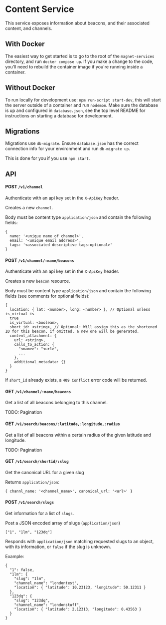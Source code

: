 # Content Service

This service exposes information about beacons, and their associated content,
and channels.


## With Docker

The easiest way to get started is to go to the root of the `magnet-services`
directory, and run `docker compose up`.  If you make a change to the code,
you'll need to rebuild the container image if you're running inside a
container.

## Without Docker

To run locally for development use: `npm run-script start-dev`, this will start
the server outside of a container and run `nodemon`. Make sure the database is
up and configured in `database.json`, see the top level README for instructions
on starting a database for development.

## Migrations

Migrations use `db-migrate`. Ensure `database.json`
has the correct connection info for your environment and run `db-migrate up`.

This is done for you if you use `npm start`.

## API

#### POST `/v1/channel`

Authenticate with an api key set in the `X-ApiKey` header.

Creates a new `channel`.

Body must be content type `application/json` and contain the following fields:

```JS
{
  name: '<unique name of channel>',
  email: '<unique email address>',
  tags: '<associated descriptive tags:optional>'
}
```

#### POST `/v1/channel/:name/beacons`

Authenticate with an api key set in the `X-ApiKey` header.

Creates a new `beacon` resource.

Body must be content type `application/json` and contain the following fields
(see comments for optional fields):

```JS
{
  location: { lat: <number>, long: <number> }, // Optional unless is_virtual is
  true
  is_virtual: <boolean>,
  short_id: <string>, // Optional: Will assign this as the shortened ID for this beacon, if omitted, a new one will be generated.
  content_attachment: {
    url: <string>,
    calls_to_action: {
      "<name>": "<url>",
      ...
    },
    additional_metadata: {}
  }
}
```

If `short_id` already exists, a `409 Conflict` error code will be returned.

#### GET `/v1/channel/:name/beacons`

Get a list of all beacons belonging to this channel.

TODO: Pagination

#### GET `/v1/search/beacons/:latitude,:longitude,:radius`

Get a list of all beacons within a certain radius of the given latitude and
longitude.

TODO: Pagination

#### GET `/v1/search/shortid/:slug`

Get the canonical URL for a given slug

Returns `application/json`:

```JS
{ channl_name: '<channel_name>', canonical_url: '<url>' }
```

#### POST `/v1/search/slugs`

Get information for a list of `slugs`.

Post a JSON encoded array of slugs (`application/json`)

```JS
["1", "1lm", "123dq"]
```

Responds with `application/json` matching requested slugs to an object, with
its information, or `false` if the slug is unknown.

Example:

```JS
{
  "1": false,
  "1lm": {
    "slug": "1lm",
    "channel_name": "londontest",
    "location": { "latitude": 10.23123, "longitude": 50.12311 }
  },
  "123dq": {
    "slug": "123dq",
    "channel_name": "londonstuff",
    "location": { "latitude": 2.12313, "longitude": 0.43563 }
  }
}
```
